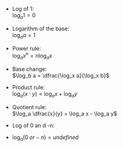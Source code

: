 * Log of 1: <br>
$\log_a 1 = 0$

* Logarithm of the base: <br>
$\log_a a = 1$

* Power rule: <br>
$\log_a x^n = n \log_a x$

* Base change: <br>
$\log_b a = \dfrac{\log_x a}{\log_x b}$

* Product rule: <br>
$\log_a (x \cdot y) = \log_a x + \log_a y$

* Quotient rule: <br>
$\log_a \dfrac{x}{y} = \log_a x - \log_a y$

* Log of 0 an   d -n: <br>
* $\log_a(0 \; or -n) =  undefined$
